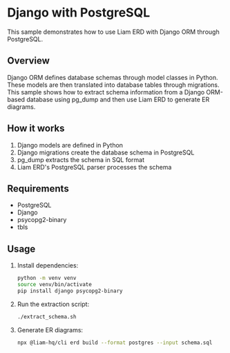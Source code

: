 # Django with PostgreSQL

This sample demonstrates how to use Liam ERD with Django ORM through PostgreSQL.

## Overview

Django ORM defines database schemas through model classes in Python. These models are then translated into database tables through migrations. This sample shows how to extract schema information from a Django ORM-based database using pg_dump and then use Liam ERD to generate ER diagrams.

## How it works

1. Django models are defined in Python
2. Django migrations create the database schema in PostgreSQL
3. pg_dump extracts the schema in SQL format
4. Liam ERD's PostgreSQL parser processes the schema

## Requirements

- PostgreSQL
- Django
- psycopg2-binary
- tbls

## Usage

1. Install dependencies:
   ```bash
   python -m venv venv
   source venv/bin/activate
   pip install django psycopg2-binary
   ```

2. Run the extraction script:
   ```bash
   ./extract_schema.sh
   ```

3. Generate ER diagrams:
   ```bash
   npx @liam-hq/cli erd build --format postgres --input schema.sql
   ```
